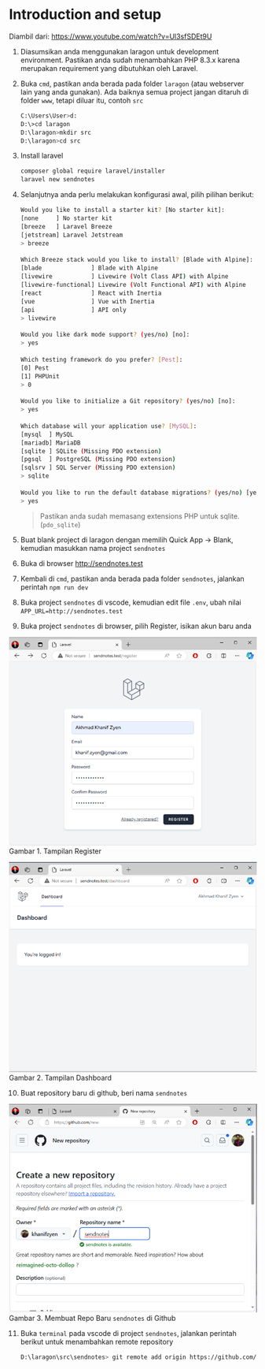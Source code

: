 # Introduction and setup

Diambil dari: https://www.youtube.com/watch?v=Ul3sfSDEt9U

1. Diasumsikan anda menggunakan laragon untuk development environment. Pastikan anda sudah menambahkan PHP 8.3.x karena merupakan requirement yang dibutuhkan oleh Laravel.

2. Buka `cmd`, pastikan anda berada pada folder `laragon` (atau webserver lain yang anda gunakan). Ada baiknya semua project jangan ditaruh di folder `www`, tetapi diluar itu, contoh `src`

    ```bash
    C:\Users\User>d:
    D:\>cd laragon
    D:\laragon>mkdir src
    D:\laragon>cd src
    ```

3. Install laravel

    ```bash
    composer global require laravel/installer
    laravel new sendnotes
    ```

4. Selanjutnya anda perlu melakukan konfigurasi awal, pilih pilihan berikut:

    ```bash
    Would you like to install a starter kit? [No starter kit]:
    [none     ] No starter kit
    [breeze   ] Laravel Breeze
    [jetstream] Laravel Jetstream
    > breeze

    Which Breeze stack would you like to install? [Blade with Alpine]:
    [blade              ] Blade with Alpine
    [livewire           ] Livewire (Volt Class API) with Alpine
    [livewire-functional] Livewire (Volt Functional API) with Alpine
    [react              ] React with Inertia
    [vue                ] Vue with Inertia
    [api                ] API only
    > livewire

    Would you like dark mode support? (yes/no) [no]:
    > yes

    Which testing framework do you prefer? [Pest]:
    [0] Pest
    [1] PHPUnit
    > 0

    Would you like to initialize a Git repository? (yes/no) [no]:
    > yes

    Which database will your application use? [MySQL]:
    [mysql  ] MySQL
    [mariadb] MariaDB
    [sqlite ] SQLite (Missing PDO extension)
    [pgsql  ] PostgreSQL (Missing PDO extension)
    [sqlsrv ] SQL Server (Missing PDO extension)
    > sqlite

    Would you like to run the default database migrations? (yes/no) [yes]:
    > yes
    ```

    > Pastikan anda sudah memasang extensions PHP untuk sqlite. (`pdo_sqlite`)

5. Buat blank project di laragon dengan memilih Quick App -> Blank, kemudian masukkan nama project `sendnotes`

6. Buka di browser http://sendnotes.test

7. Kembali di `cmd`, pastikan anda berada pada folder `sendnotes`, jalankan perintah `npm run dev`

8. Buka project `sendnotes` di vscode, kemudian edit file `.env`, ubah nilai `APP_URL=http://sendnotes.test`

9. Buka project `sendnotes` di browser, pilih Register, isikan akun baru anda

![alt text](img/01-register.PNG)
Gambar 1. Tampilan Register

![alt text](img/02-dashbaord.PNG)
Gambar 2. Tampilan Dashboard

10. Buat repository baru di github, beri nama `sendnotes`

![alt text](img/03-new-repo-sendnotes.PNG)
Gambar 3. Membuat Repo Baru `sendnotes` di Github

11. Buka `terminal` pada vscode di project `sendnotes`, jalankan perintah berikut untuk menambahkan remote repository

    ```bash
    D:\laragon\src\sendnotes> git remote add origin https://github.com/khanifzyen/sendnotes.git
    ```
